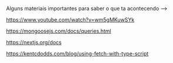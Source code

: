 Alguns materiais importantes para saber o que ta acontecendo --> 

https://www.youtube.com/watch?v=wm5gMKuwSYk

https://mongoosejs.com/docs/queries.html

https://nextjs.org/docs

https://kentcdodds.com/blog/using-fetch-with-type-script